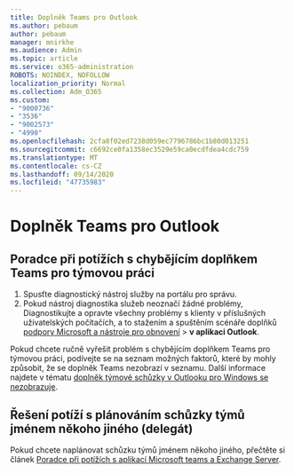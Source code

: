 ```yaml
---
title: Doplněk Teams pro Outlook
ms.author: pebaum
author: pebaum
manager: mnirkhe
ms.audience: Admin
ms.topic: article
ms.service: o365-administration
ROBOTS: NOINDEX, NOFOLLOW
localization_priority: Normal
ms.collection: Adm_O365
ms.custom:
- "9000736"
- "3536"
- "9002573"
- "4990"
ms.openlocfilehash: 2cfa8f02ed7238d059ec7796786bc1b80d013251
ms.sourcegitcommit: c6692ce0fa1358ec3529e59ca0ecdfdea4cdc759
ms.translationtype: MT
ms.contentlocale: cs-CZ
ms.lasthandoff: 09/14/2020
ms.locfileid: "47735983"
---
```

# <a name="teams-outlook-add-in"></a>Doplněk Teams pro Outlook

## <a name="to-troubleshoot-a-missing-teams-outlook-add-in"></a>Poradce při potížích s chybějícím doplňkem Teams pro týmovou práci

1. Spusťte diagnostický nástroj služby na portálu pro správu. 
2. Pokud nástroj diagnostika služeb neoznačí žádné problémy, Diagnostikujte a opravte všechny problémy s klienty v příslušných uživatelských počítačích, a to stažením a spuštěním scénáře doplňků [podpory Microsoft a nástroje pro obnovení](https://aka.ms/SaRA-TeamsAddInScenario)  >  **v aplikaci Outlook**.

Pokud chcete ručně vyřešit problém s chybějícím doplňkem Teams pro týmovou práci, podívejte se na seznam možných faktorů, které by mohly způsobit, že se doplněk Teams nezobrazí v seznamu. Další informace najdete v tématu [doplněk týmové schůzky v Outlooku pro Windows se nezobrazuje](https://docs.microsoft.com/microsoftteams/teams-add-in-for-outlook#teams-meeting-add-in-in-outlook-for-windows-does-not-show).

## <a name="to-troubleshoot-scheduling-a-teams-meeting-on-behalf-of-someone-else-delegate"></a>Řešení potíží s plánováním schůzky týmů jménem někoho jiného (delegát)

Pokud chcete naplánovat schůzku týmů jménem někoho jiného, přečtěte si článek [Poradce při potížích s aplikací Microsoft teams a Exchange Server](https://docs.microsoft.com/microsoftteams/troubleshoot/known-issues/teams-exchange-interaction-issue).
